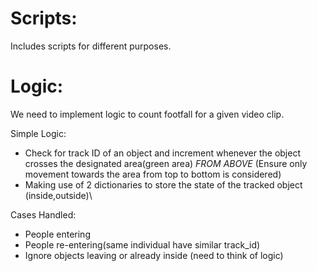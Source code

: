 # Scripts:
Includes scripts for different purposes.

# Logic:
We need to implement logic to count footfall for a given video clip.

Simple Logic:
- Check for track ID of an object and increment whenever the object crosses the designated area(green area) *FROM ABOVE* (Ensure only movement towards the area from top to bottom is considered)
- Making use of 2 dictionaries to store the state of the tracked object (inside,outside)\

Cases Handled:
- People entering
- People re-entering(same individual have similar track_id)
- Ignore objects leaving or already inside (need to think of logic)
